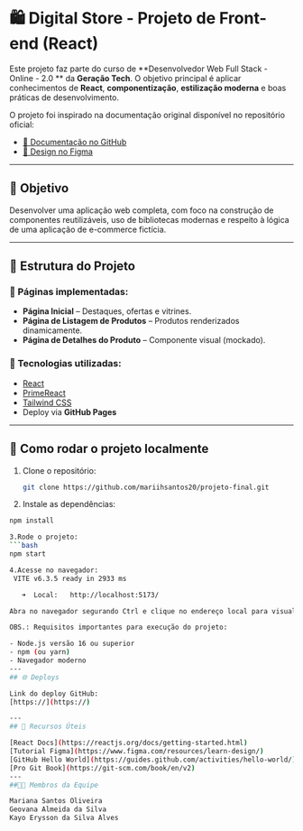 # 🛍️ Digital Store - Projeto de Front-end (React)
Este projeto faz parte do curso de **Desenvolvedor Web Full Stack - Online - 2.0 ** da **Geração Tech**. O objetivo principal é aplicar conhecimentos de **React**, **componentização**, **estilização moderna** e boas práticas de desenvolvimento.

O projeto foi inspirado na documentação original disponível no repositório oficial:

- [📄 Documentação no GitHub](https://github.com/digitalcollegebr/projeto-digital-store)
- [🎨 Design no Figma](https://www.figma.com/design/cfb4F7ZXMFQmvmTn3PKI4z/DRIP-STORE---DIGITAL-COLLEGE?node-id=22-30)

---
## 🎯 Objetivo

Desenvolver uma aplicação web completa, com foco na construção de componentes reutilizáveis, uso de bibliotecas modernas e respeito à lógica de uma aplicação de e-commerce fictícia.

---
## 🧱 Estrutura do Projeto

### 🔹 Páginas implementadas:

- **Página Inicial** – Destaques, ofertas e vitrines.
- **Página de Listagem de Produtos** – Produtos renderizados dinamicamente.
- **Página de Detalhes do Produto** – Componente visual (mockado).

### 🔧 Tecnologias utilizadas:

- [React](https://reactjs.org/)
- [PrimeReact](https://primereact.org/)
- [Tailwind CSS](https://tailwindcss.com/)
- Deploy via **GitHub Pages**

---
## 🚀 Como rodar o projeto localmente

1. Clone o repositório:
   ```bash
   git clone https://github.com/mariihsantos20/projeto-final.git

2. Instale as dependências:
```bash
npm install

3.Rode o projeto:
```bash
npm start

4.Acesse no navegador:
 VITE v6.3.5 ready in 2933 ms

   ➜  Local:   http://localhost:5173/

Abra no navegador segurando Ctrl e clique no endereço local para visualizar o projeto.

OBS.: Requisitos importantes para execução do projeto:

- Node.js versão 16 ou superior
- npm (ou yarn)
- Navegador moderno
---
## 🌐 Deploys

Link do deploy GitHub:  
[https://](https://)

---
## 🧠 Recursos Úteis

[React Docs](https://reactjs.org/docs/getting-started.html)
[Tutorial Figma](https://www.figma.com/resources/learn-design/)
[GitHub Hello World](https://guides.github.com/activities/hello-world/)
[Pro Git Book](https://git-scm.com/book/en/v2)
---
##👨‍💻 Membros da Equipe

Mariana Santos Oliveira
Geovana Almeida da Silva
Kayo Erysson da Silva Alves
